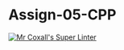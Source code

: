 # Assign-05-CPP
[![Mr Coxall's Super Linter](https://github.com/ICS3U-Programming-KevinC/Assign-05-CPP/workflows/Mr%20Coxall's%20Super%20Linter/badge.svg)](https://github.com/ICS3U-Programming-KevinC/Assign-05-CPP/actions/)
